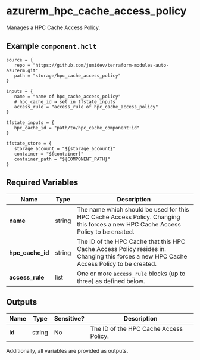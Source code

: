 # azurerm_hpc_cache_access_policy

Manages a HPC Cache Access Policy.

## Example `component.hclt`

```hcl
source = {
   repo = "https://github.com/jumidev/terraform-modules-auto-azurerm.git" 
   path = "storage/hpc_cache_access_policy" 
}

inputs = {
   name = "name of hpc_cache_access_policy" 
   # hpc_cache_id → set in tfstate_inputs
   access_rule = "access_rule of hpc_cache_access_policy" 
}

tfstate_inputs = {
   hpc_cache_id = "path/to/hpc_cache_component:id" 
}

tfstate_store = {
   storage_account = "${storage_account}" 
   container = "${container}" 
   container_path = "${COMPONENT_PATH}" 
}

```

## Required Variables

| Name | Type |  Description |
| ---- | --------- |  ----------- |
| **name** | string |  The name which should be used for this HPC Cache Access Policy. Changing this forces a new HPC Cache Access Policy to be created. | 
| **hpc_cache_id** | string |  The ID of the HPC Cache that this HPC Cache Access Policy resides in. Changing this forces a new HPC Cache Access Policy to be created. | 
| **access_rule** | list |  One or more `access_rule` blocks (up to three) as defined below. | 



## Outputs

| Name | Type | Sensitive? | Description |
| ---- | ---- | --------- | --------- |
| **id** | string | No  | The ID of the HPC Cache Access Policy. | 

Additionally, all variables are provided as outputs.
